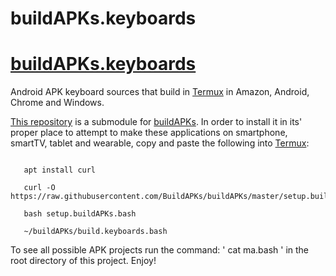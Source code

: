 # buildAPKs.keyboards
# [buildAPKs.keyboards](https://buildapks.github.io/buildAPKs.keyboards/)
Android APK keyboard sources that build in [Termux](https://github.com/termux) in Amazon, Android, Chrome and Windows. 

[This repository](https://github.com/BuildAPKs/buildAPKs.keyboards) is a submodule for [buildAPKs](https://github.com/BuildAPKs/buildAPKs).  In order to install it in its' proper place to attempt to make these applications on smartphone, smartTV, tablet and wearable, copy and paste the following into [Termux](https://github.com/termux):

```

   apt install curl 

   curl -O https://raw.githubusercontent.com/BuildAPKs/buildAPKs/master/setup.buildAPKs.bash

   bash setup.buildAPKs.bash

   ~/buildAPKs/build.keyboards.bash

```
To see all possible APK projects run the command: ' cat ma.bash ' in the root directory of this project.  Enjoy!
<!--README.md EOF-->
